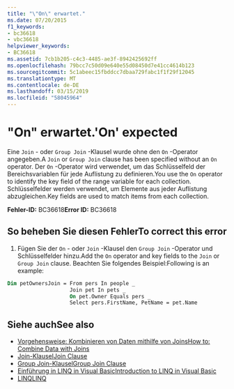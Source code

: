 ```yaml
---
title: "\"On\" erwartet."
ms.date: 07/20/2015
f1_keywords:
- bc36618
- vbc36618
helpviewer_keywords:
- BC36618
ms.assetid: 7cb1b205-c4c3-4485-ae3f-8942425692ff
ms.openlocfilehash: 79bcc7c50d09e640e55d08450d7e41cc4614b123
ms.sourcegitcommit: 5c1abeec15fbddcc7dbaa729fabc1f1f29f12045
ms.translationtype: MT
ms.contentlocale: de-DE
ms.lasthandoff: 03/15/2019
ms.locfileid: "58045964"
---
```

# <a name="on-expected"></a><span data-ttu-id="96d90-102">"On" erwartet.</span><span class="sxs-lookup"><span data-stu-id="96d90-102">'On' expected</span></span>
<span data-ttu-id="96d90-103">Eine `Join` - oder `Group Join` -Klausel wurde ohne den `On` -Operator angegeben.</span><span class="sxs-lookup"><span data-stu-id="96d90-103">A `Join` or `Group Join` clause has been specified without an `On` operator.</span></span> <span data-ttu-id="96d90-104">Der `On` -Operator wird verwendet, um das Schlüsselfeld der Bereichsvariablen für jede Auflistung zu definieren.</span><span class="sxs-lookup"><span data-stu-id="96d90-104">You use the `On` operator to identify the key field of the range variable for each collection.</span></span> <span data-ttu-id="96d90-105">Schlüsselfelder werden verwendet, um Elemente aus jeder Auflistung abzugleichen.</span><span class="sxs-lookup"><span data-stu-id="96d90-105">Key fields are used to match items from each collection.</span></span>  
  
 <span data-ttu-id="96d90-106">**Fehler-ID:** BC36618</span><span class="sxs-lookup"><span data-stu-id="96d90-106">**Error ID:** BC36618</span></span>  
  
## <a name="to-correct-this-error"></a><span data-ttu-id="96d90-107">So beheben Sie diesen Fehler</span><span class="sxs-lookup"><span data-stu-id="96d90-107">To correct this error</span></span>  
  
1.  <span data-ttu-id="96d90-108">Fügen Sie der `On` - oder `Join` -Klausel den `Group Join` -Operator und Schlüsselfelder hinzu.</span><span class="sxs-lookup"><span data-stu-id="96d90-108">Add the `On` operator and key fields to the `Join` or `Group Join` clause.</span></span> <span data-ttu-id="96d90-109">Beachten Sie folgendes Beispiel:</span><span class="sxs-lookup"><span data-stu-id="96d90-109">Following is an example:</span></span>  
  
```vb  
Dim petOwnersJoin = From pers In people _  
                    Join pet In pets _  
                    On pet.Owner Equals pers _  
                    Select pers.FirstName, PetName = pet.Name  
```  
  
## <a name="see-also"></a><span data-ttu-id="96d90-110">Siehe auch</span><span class="sxs-lookup"><span data-stu-id="96d90-110">See also</span></span>

- [<span data-ttu-id="96d90-111">Vorgehensweise: Kombinieren von Daten mithilfe von Joins</span><span class="sxs-lookup"><span data-stu-id="96d90-111">How to: Combine Data with Joins</span></span>](../../visual-basic/programming-guide/language-features/linq/how-to-combine-data-with-linq-by-using-joins.md)
- [<span data-ttu-id="96d90-112">Join-Klausel</span><span class="sxs-lookup"><span data-stu-id="96d90-112">Join Clause</span></span>](../../visual-basic/language-reference/queries/join-clause.md)
- [<span data-ttu-id="96d90-113">Group Join-Klausel</span><span class="sxs-lookup"><span data-stu-id="96d90-113">Group Join Clause</span></span>](../../visual-basic/language-reference/queries/group-join-clause.md)
- [<span data-ttu-id="96d90-114">Einführung in LINQ in Visual Basic</span><span class="sxs-lookup"><span data-stu-id="96d90-114">Introduction to LINQ in Visual Basic</span></span>](../../visual-basic/programming-guide/language-features/linq/introduction-to-linq.md)
- [<span data-ttu-id="96d90-115">LINQ</span><span class="sxs-lookup"><span data-stu-id="96d90-115">LINQ</span></span>](../../visual-basic/programming-guide/language-features/linq/index.md)
